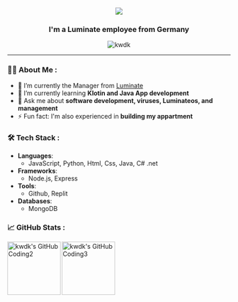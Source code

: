 <!--
 __    __                     __  __       
|  \  /  \                   |  \|  \      
| $$ /  $$__   __   __   ____| $$| $$   __ 
| $$/  $$|  \ |  \ |  \ /      $$| $$  /  \
| $$  $$ | $$ | $$ | $$|  $$$$$$$| $$_/  $$
| $$$$$\ | $$ | $$ | $$| $$  | $$| $$   $$ 
| $$ \$$\| $$_/ $$_/ $$| $$__| $$| $$$$$$\ 
| $$  \$$\\$$   $$   $$ \$$    $$| $$  \$$\
 \$$   \$$ \$$$$$\$$$$   \$$$$$$$ \$$   \$$
-->

<h1 align="center"> <img src="https://readme-typing-svg.herokuapp.com/?font=Poppins&size=35&center=true&vCenter=true&color=F700C8FF&width=500&height=70&duration=3000&lines=Hello+my+is+Kwdk!;+I+work+for+Luminate;" /> </h1><h3 align="center">I'm a Luminate employee from Germany</h3>
<p align="center">
  <img src="https://komarev.com/ghpvc/?username=kwdk&label=Profile%20views&color=0e75b6&style=flat" alt="kwdk" />
</p>

---

### 👨‍💻 About Me :
- 🔭 I’m currently the Manager from [Luminate](https://github.com/luminate-os)
- 🌱 I’m currently learning **Klotin and Java App development**
- 💬 Ask me about **software development, viruses, Luminateos, and management**
- ⚡ Fun fact: I'm also experienced in **building my appartment**

### 🛠️ Tech Stack :
- **Languages**: 
  - JavaScript, Python, Html, Css, Java, C# .net
- **Frameworks**: 
  - Node.js, Express
- **Tools**: 
  - Github, Replit
- **Databases**: 
  - MongoDB

### 📈 GitHub Stats :
<p>
<img height=120 align="left" src="https://github-readme-stats.vercel.app/api?username=k5wdk" alt="kwdk's GitHub Coding2" />
<img height=120 align="left" src="https://github-readme-stats.vercel.app/api/top-langs/?username=k5wdk&layout=compact" alt="kwdk's GitHub Coding3" />
</p>

